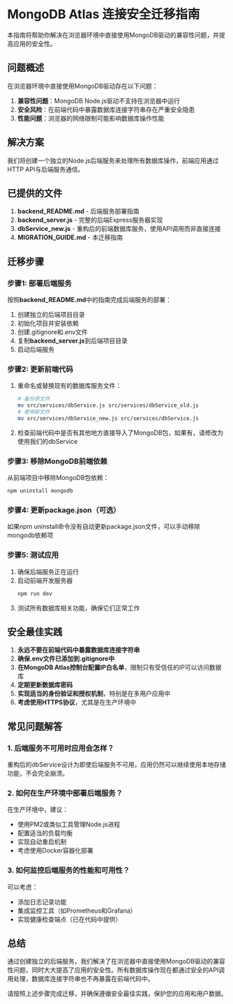 # MongoDB Atlas 连接安全迁移指南

本指南将帮助你解决在浏览器环境中直接使用MongoDB驱动的兼容性问题，并提高应用的安全性。

## 问题概述

在浏览器环境中直接使用MongoDB驱动存在以下问题：
1. **兼容性问题**：MongoDB Node.js驱动不支持在浏览器中运行
2. **安全风险**：在前端代码中暴露数据库连接字符串存在严重安全隐患
3. **性能问题**：浏览器的网络限制可能影响数据库操作性能

## 解决方案

我们将创建一个独立的Node.js后端服务来处理所有数据库操作，前端应用通过HTTP API与后端服务通信。

## 已提供的文件

1. **backend_README.md** - 后端服务部署指南
2. **backend_server.js** - 完整的后端Express服务器实现
3. **dbService_new.js** - 重构后的前端数据库服务，使用API调用而非直接连接
4. **MIGRATION_GUIDE.md** - 本迁移指南

## 迁移步骤

### 步骤1: 部署后端服务

按照**backend_README.md**中的指南完成后端服务的部署：

1. 创建独立的后端项目目录
2. 初始化项目并安装依赖
3. 创建.gitignore和.env文件
4. 复制**backend_server.js**到后端项目目录
5. 启动后端服务

### 步骤2: 更新前端代码

1. 重命名或替换现有的数据库服务文件：
   ```bash
   # 备份原文件
   mv src/services/dbService.js src/services/dbService_old.js
   # 使用新文件
   mv src/services/dbService_new.js src/services/dbService.js
   ```

2. 检查前端代码中是否有其他地方直接导入了MongoDB包，如果有，请修改为使用我们的dbService

### 步骤3: 移除MongoDB前端依赖

从前端项目中移除MongoDB包依赖：

```bash
npm uninstall mongodb
```

### 步骤4: 更新package.json（可选）

如果npm uninstall命令没有自动更新package.json文件，可以手动移除mongodb依赖项

### 步骤5: 测试应用

1. 确保后端服务正在运行
2. 启动前端开发服务器
   ```bash
   npm run dev
   ```
3. 测试所有数据库相关功能，确保它们正常工作

## 安全最佳实践

1. **永远不要在前端代码中暴露数据库连接字符串**
2. **确保.env文件已添加到.gitignore中**
3. **在MongoDB Atlas控制台配置IP白名单**，限制只有受信任的IP可以访问数据库
4. **定期更新数据库密码**
5. **实现适当的身份验证和授权机制**，特别是在多用户应用中
6. **考虑使用HTTPS协议**，尤其是在生产环境中

## 常见问题解答

### 1. 后端服务不可用时应用会怎样？

重构后的dbService设计为即使后端服务不可用，应用仍然可以继续使用本地存储功能，不会完全崩溃。

### 2. 如何在生产环境中部署后端服务？

在生产环境中，建议：
- 使用PM2或类似工具管理Node.js进程
- 配置适当的负载均衡
- 实现自动重启机制
- 考虑使用Docker容器化部署

### 3. 如何监控后端服务的性能和可用性？

可以考虑：
- 添加日志记录功能
- 集成监控工具（如Prometheus和Grafana）
- 实现健康检查端点（已在代码中提供）

## 总结

通过创建独立的后端服务，我们解决了在浏览器中直接使用MongoDB驱动的兼容性问题，同时大大提高了应用的安全性。所有数据库操作现在都通过安全的API调用处理，数据库连接字符串也不再暴露在前端代码中。

请按照上述步骤完成迁移，并确保遵循安全最佳实践，保护您的应用和用户数据。